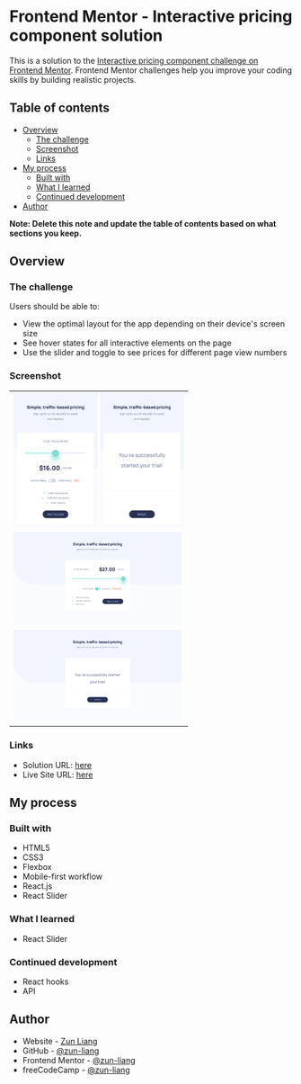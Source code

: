 # Frontend Mentor - Interactive pricing component solution

This is a solution to the [Interactive pricing component challenge on Frontend Mentor](https://www.frontendmentor.io/challenges/interactive-pricing-component-t0m8PIyY8). Frontend Mentor challenges help you improve your coding skills by building realistic projects.

## Table of contents

- [Overview](#overview)
  - [The challenge](#the-challenge)
  - [Screenshot](#screenshot)
  - [Links](#links)
- [My process](#my-process)
  - [Built with](#built-with)
  - [What I learned](#what-i-learned)
  - [Continued development](#continued-development)
- [Author](#author)

**Note: Delete this note and update the table of contents based on what sections you keep.**

## Overview

### The challenge

Users should be able to:

- View the optimal layout for the app depending on their device's screen size
- See hover states for all interactive elements on the page
- Use the slider and toggle to see prices for different page view numbers

### Screenshot

<table>
    <tr>
        <td>
            <img 
                src="./src/screenshots/screenshot_mobile.png"
                alt="mobile preview"
                width="150px" />
            <img 
                src="./src/screenshots/screenshot_mobile_complete.png"
                alt="mobile error empty preview"
                width="150px" />
        </td>
    </tr>
    <tr>
        <td>
            <img 
                src="./src/screenshots/screenshot_desktop.png"
                alt="desktop preview"
                width="300px" />
        </td>
    </tr>
    <tr>
        <td>
            <img 
                src="./src/screenshots/screenshot_desktop_complete.png"
                alt="desktop preview"
                width="300px" />
        </td>
    </tr>
</table>

### Links

- Solution URL: [here](https://www.frontendmentor.io/solutions/interactive-pricing-component-using-reactjs-and-vite-FjAxaypqxf)
- Live Site URL: [here](https://zun-liang.github.io/interactive-pricing-component/)

## My process

### Built with

- HTML5
- CSS3
- Flexbox
- Mobile-first workflow
- React.js
- React Slider

### What I learned

- React Slider

### Continued development

- React hooks
- API

## Author

- Website - [Zun Liang](https://zunldev.com/)
- GitHub - [@zun-liang](https://github.com/zun-liang)
- Frontend Mentor - [@zun-liang](https://www.frontendmentor.io/profile/zun-liang)
- freeCodeCamp - [@zun-liang](https://www.freecodecamp.org/zun-liang)
